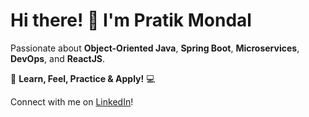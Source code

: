 # **Hi there!** 👋 I'm Pratik Mondal

Passionate about **Object-Oriented Java**, **Spring Boot**, **Microservices**, **DevOps**, and **ReactJS**.

🚀 **Learn, Feel, Practice & Apply!** 💻

Connect with me on [LinkedIn](https://www.linkedin.com/in/pratikmondal6)!
